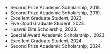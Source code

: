 - Second Prize Academic Scholarship, 2018.
- Second Prize Academic Scholarship, 2019.
- Excellent Graduate Student, 2023.
- Five Good Graduate Student, 2023.
- Huawei Elite Scholarship, 2023.
- Special Award Academic Scholarship，2023.
- Excellent Graduate Student, 2024.
- Second Prize Academic Scholarship, 2024.